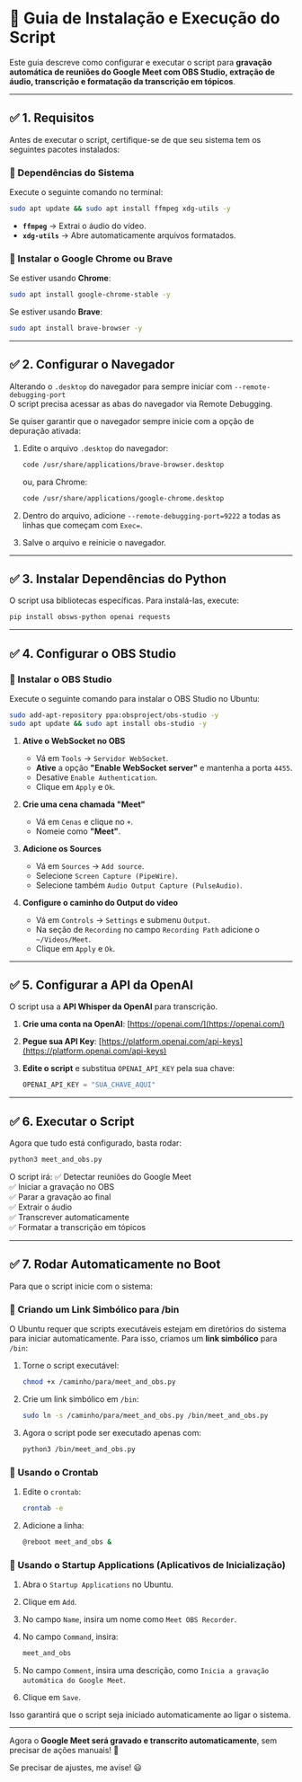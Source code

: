 # 📌 Guia de Instalação e Execução do Script

Este guia descreve como configurar e executar o script para **gravação automática de reuniões do Google Meet com OBS Studio, extração de áudio, transcrição e formatação da transcrição em tópicos**.

----------

## ✅ 1. Requisitos

Antes de executar o script, certifique-se de que seu sistema tem os seguintes pacotes instalados:

### 📌 Dependências do Sistema

Execute o seguinte comando no terminal:

```bash
sudo apt update && sudo apt install ffmpeg xdg-utils -y

```

- **`ffmpeg`** → Extrai o áudio do vídeo.
- **`xdg-utils`** → Abre automaticamente arquivos formatados.

### 📌 Instalar o Google Chrome ou Brave

Se estiver usando **Chrome**:

```bash
sudo apt install google-chrome-stable -y

```

Se estiver usando **Brave**:

```bash
sudo apt install brave-browser -y

```

----------

## ✅ 2. Configurar o Navegador

Alterando o `.desktop` do navegador para sempre iniciar com `--remote-debugging-port`  
O script precisa acessar as abas do navegador via Remote Debugging.

Se quiser garantir que o navegador sempre inicie com a opção de depuração ativada:

1. Edite o arquivo `.desktop` do navegador:

    ```bash
    code /usr/share/applications/brave-browser.desktop
    
    ```

    ou, para Chrome:

    ```bash
    code /usr/share/applications/google-chrome.desktop
    
    ```

2. Dentro do arquivo, adicione `--remote-debugging-port=9222` a todas as linhas que começam com `Exec=`.
3. Salve o arquivo e reinicie o navegador.

----------

## ✅ 3. Instalar Dependências do Python

O script usa bibliotecas específicas. Para instalá-las, execute:

```bash
pip install obsws-python openai requests

```

----------

## ✅ 4. Configurar o OBS Studio

### 📌 Instalar o OBS Studio

Execute o seguinte comando para instalar o OBS Studio no Ubuntu:

```bash
sudo add-apt-repository ppa:obsproject/obs-studio -y
sudo apt update && sudo apt install obs-studio -y

```

1. **Ative o WebSocket no OBS**

    - Vá em `Tools` → `Servidor WebSocket`.
    - **Ative** a opção **"Enable WebSocket server"** e mantenha a porta `4455`.
    - Desative `Enable Authentication`.
    - Clique em `Apply` e `Ok`.
2. **Crie uma cena chamada "Meet"**

    - Vá em `Cenas` e clique no `+`.
    - Nomeie como **"Meet"**.
3. **Adicione os Sources**

    - Vá em `Sources` → `Add source`.
    - Selecione `Screen Capture (PipeWire)`.
    - Selecione também `Audio Output Capture (PulseAudio)`.
4. **Configure o caminho do Output do vídeo**

    - Vá em `Controls` → `Settings` e submenu `Output`.
    - Na seção de `Recording` no campo `Recording Path` adicione o `~/Videos/Meet`.
    - Clique em `Apply` e `Ok`.

----------

## ✅ 5. Configurar a API da OpenAI

O script usa a **API Whisper da OpenAI** para transcrição.

1. **Crie uma conta na OpenAI**: [https://openai.com/](https://openai.com/)
2. **Pegue sua API Key**: [https://platform.openai.com/api-keys](https://platform.openai.com/api-keys)
3. **Edite o script** e substitua `OPENAI_API_KEY` pela sua chave:

    ```python
    OPENAI_API_KEY = "SUA_CHAVE_AQUI"
    
    ```

----------

## ✅ 6. Executar o Script

Agora que tudo está configurado, basta rodar:

```bash
python3 meet_and_obs.py

```

O script irá: ✅ Detectar reuniões do Google Meet  
✅ Iniciar a gravação no OBS  
✅ Parar a gravação ao final  
✅ Extrair o áudio  
✅ Transcrever automaticamente  
✅ Formatar a transcrição em tópicos

----------

## ✅ 7. Rodar Automaticamente no Boot

Para que o script inicie com o sistema:

### 📌 Criando um Link Simbólico para /bin

O Ubuntu requer que scripts executáveis estejam em diretórios do sistema para iniciar automaticamente. Para isso, criamos um **link simbólico** para `/bin`:

1. Torne o script executável:

    ```bash
    chmod +x /caminho/para/meet_and_obs.py
    
    ```

2. Crie um link simbólico em `/bin`:

    ```bash
    sudo ln -s /caminho/para/meet_and_obs.py /bin/meet_and_obs.py
    
    ```

3. Agora o script pode ser executado apenas com:

    ```bash
    python3 /bin/meet_and_obs.py
    
    ```

### 📌 Usando o Crontab

1. Edite o `crontab`:

    ```bash
    crontab -e
    
    ```

2. Adicione a linha:

    ```bash
    @reboot meet_and_obs &
    
    ```

### 📌 Usando o Startup Applications (Aplicativos de Inicialização)

1. Abra o `Startup Applications` no Ubuntu.
2. Clique em `Add`.
3. No campo `Name`, insira um nome como `Meet OBS Recorder`.
4. No campo `Command`, insira:

    ```bash
    meet_and_obs
    ```

5. No campo `Comment`, insira uma descrição, como `Inicia a gravação automática do Google Meet`.
6. Clique em `Save`.

Isso garantirá que o script seja iniciado automaticamente ao ligar o sistema.

----------

Agora o **Google Meet será gravado e transcrito automaticamente**, sem precisar de ações manuais! 🚀

Se precisar de ajustes, me avise! 😃
